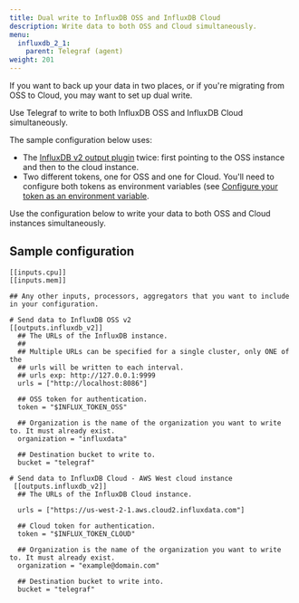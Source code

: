```yaml
---
title: Dual write to InfluxDB OSS and InfluxDB Cloud
description: Write data to both OSS and Cloud simultaneously.
menu:
  influxdb_2_1:
    parent: Telegraf (agent)
weight: 201
---
```


If you want to back up your data in two places, or if you're migrating from OSS to Cloud, you may want to set up dual write.

Use Telegraf to write to both InfluxDB OSS and InfluxDB Cloud simultaneously.

The sample configuration below uses:
  - The [InfluxDB v2 output plugin](https://github.com/influxdata/telegraf/tree/master/plugins/outputs/influxdb_v2) twice: first pointing to the OSS instance and then to the cloud instance.
  - Two different tokens, one for OSS and one for Cloud. You'll need to configure both tokens as environment variables (see [Configure your token as an environment variable](/influxdb/v2.2/write-data/no-code/use-telegraf/auto-config/#configure-your-token-as-an-environment-variable).

Use the configuration below to write your data to both OSS and Cloud instances simultaneously.

## Sample configuration

```
[[inputs.cpu]]
[[inputs.mem]]

## Any other inputs, processors, aggregators that you want to include in your configuration.

# Send data to InfluxDB OSS v2
[[outputs.influxdb_v2]]
  ## The URLs of the InfluxDB instance.
  ##
  ## Multiple URLs can be specified for a single cluster, only ONE of the
  ## urls will be written to each interval.
  ## urls exp: http://127.0.0.1:9999
  urls = ["http://localhost:8086"]

  ## OSS token for authentication.
  token = "$INFLUX_TOKEN_OSS"

  ## Organization is the name of the organization you want to write to. It must already exist.
  organization = "influxdata"

  ## Destination bucket to write to.
  bucket = "telegraf"

# Send data to InfluxDB Cloud - AWS West cloud instance
 [[outputs.influxdb_v2]]
  ## The URLs of the InfluxDB Cloud instance.

  urls = ["https://us-west-2-1.aws.cloud2.influxdata.com"]

  ## Cloud token for authentication.
  token = "$INFLUX_TOKEN_CLOUD"

  ## Organization is the name of the organization you want to write to. It must already exist.
  organization = "example@domain.com"

  ## Destination bucket to write into.
  bucket = "telegraf"
  ```

